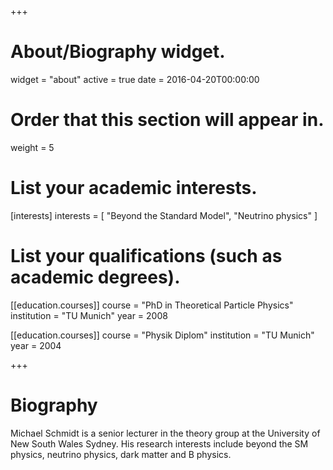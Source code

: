 +++
# About/Biography widget.
widget = "about"
active = true
date = 2016-04-20T00:00:00

# Order that this section will appear in.
weight = 5

# List your academic interests.
[interests]
  interests = [
    "Beyond the Standard Model",
    "Neutrino physics"
  ]

# List your qualifications (such as academic degrees).
[[education.courses]]
  course = "PhD in Theoretical Particle Physics"
  institution = "TU Munich"
  year = 2008

[[education.courses]]
  course = "Physik Diplom"
  institution = "TU Munich"
  year = 2004

+++

# Biography

Michael Schmidt is a senior lecturer in the theory group at the University of New South Wales Sydney. His research interests include beyond the SM physics, neutrino physics, dark matter and B physics.

